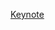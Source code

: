 [Keynote](https://www.icloud.com/keynote/0tPL1f02UNb4CwkXAfep0mxcQ#%E6%BC%94%E7%A4%BA%E6%96%87%E7%A8%BF_12)